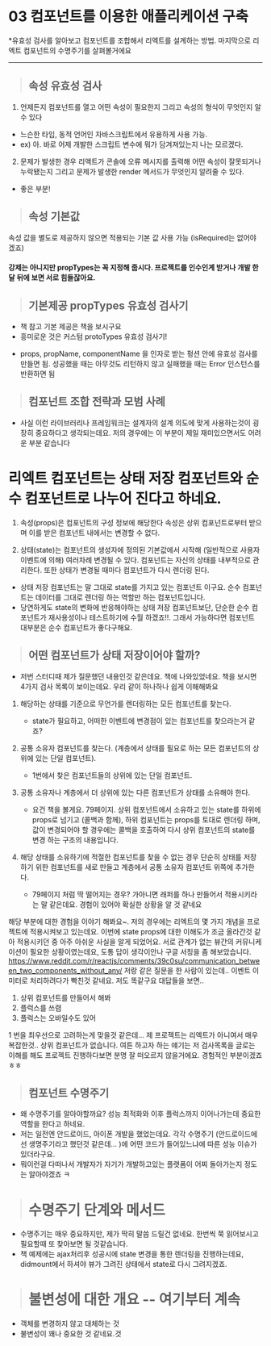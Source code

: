 # 03 컴포넌트를 이용한 애플리케이션 구축

*유효성 검사를 알아보고 컴포넌트를 조합해서 리엑트를 설계하는 방법. 마지막으로 리엑트 컴포넌트의 수명주기를 살펴볼거에요

* * *



>## 속성 유효성 검사

1. 언제든지 컴포넌트를 열고 어떤 속성이 필요한지 그리고 속성의 형식이 무엇인지 알 수 있다
  - 느슨한 타입, 동적 언어인 자바스크립트에서 유용하게 사용 가능.
  - ex) 아. 바로 어제 개발한 스크립트 변수에 뭐가 담겨져있는지 나는 모르겠다.

2. 문제가 발생한 경우 리액트가 콘솔에 오류 메시지를 출력해 어떤 속성이 잘못되거나 누락됐는지 그리고 문제가 발생한 render 메서드가 무엇인지 알려줄 수 있다.
  - 좋은 부분!
 
>## 속성 기본값

속성 값을 별도로 제공하지 않으면 적용되는 기본 값 사용 가능 (isRequired는 없어야 겠죠)

#### 강제는 아니지만 propTypes는 꼭 지정해 줍시다. 프로젝트를 인수인계 받거나 개발 한 달 뒤에 보면 서로 힘들잖아요. 

>## 기본제공 propTypes 유효성 검사기

* 책 참고 기본 제공은 책을 보시구요
* 흥미로운 것은 커스텀 protoTypes 유효성 검사기!

- props, propName, componentName 을 인자로 받는 펑션 안에 유효성 검사를 만들면 됨. 성공했을 때는 아무것도 리턴하지 않고 실패했을 때는 Error 인스턴스를 반환하면 됨

>## 컴포넌트 조합 전략과 모범 사례

- 사실 이런 라이브러리나 프레임워크는 설계자의 설계 의도에 맞게 사용하는것이 굉장히 중요하다고 생각되는데요. 저의 경우에는 이 부분이 제일 재미있으면서도 어려운 부분 같습니다

# 리엑트 컴포넌트는 상태 저장 컴포넌트와 순수 컴포넌트로 나누어 진다고 하네요.

1. 속성(props)은 컴포넌트의 구성 정보에 해당한다 속성은 상위 컴포넌트로부터 받으며 이를 받은 컴포넌트 내에서는 변경할 수 없다.

2. 상태(state)는 컴포넌트의 생성자에 정의된 기본값에서 시작해 (일반적으로 사용자 이벤트에 의해) 여러차례 변경될 수 있다. 컴포넌트는 자신의 상태를 내부적으로 관리한다. 또한 상태가 변경될 때마다 컴포넌트가 다시 렌더링 된다.

- 상태 저장 컴포넌트는 말 그대로 state를 가지고 있는 컴포넌트 이구요. 순수 컴포넌트는 데이터를 그대로 렌더링 하는 역할만 하는 컴포넌트입니다.
- 당연하게도 state의 변화에 반응해야하는 상태 저장 컴포넌트보단, 단순한 순수 컴포넌트가 재사용성이나 테스트하기에 수월 하겠죠!!. 그래서 가능하다면 컴포넌트 대부분은 순수 컴포넌트가 좋다구해요.

>## 어떤 컴포넌트가 상태 저장이어야 할까?

- 저번 스터디때 제가 질문했던 내용인것 같은데요. 책에 나와있었네요. 책을 보시면 4가지 검사 목록이 보이는데요. 우리 같이 하나하나 쉽게 이해해봐요

1. 해당하는 상태를 기준으로 무언가를 렌더링하는 모든 컴포넌트를 찾는다.
	- state가 필요하고, 어떠한 이벤트에 변경점이 있는 컴포넌트를 찾으라는거 같죠?

2. 공통 소유자 컴포넌트를 찾는다. (계층에서 상태를 필요로 하는 모든 컴포넌트의 상위에 있는 단일 컴포넌트).
	- 1번에서 찾은 컴포넌트들의 상위에 있는 단일 컴포넌트.

3. 공통 소유자나 계층에서 더 상위에 있는 다른 컴포넌트가 상태를 소유해야 한다.
	- 요건 책을 볼게요. 79페이지. 상위 컴포넌트에서 소유하고 있는 state를 하위에 props로 넘기고 (콜백과 함께), 하위 컴포넌트는 props를 토대로 렌더링 하며, 값이 변경되어야 할 경우에는 콜백을 호출하여 다시 상위 컴포넌트의 state를 변경 하는 구조의 내용입니다.

4. 해당 상태를 소유하기에 적절한 컴포넌트를 찾을 수 없는 경우 단순히 상태를 저장하기 위한 컴포넌트를 새로 만들고 계층에서 공통 소유자 컴포넌트 위쪽에 추가한다.
	- 79페이지 처럼 딱 떨어지는 경우? 가아니면 래퍼를 하나 만들어서 적용시키라는 말 같은데요. 경험이 있어야 확실한 상황을 알 것 같네요

해당 부분에 대한 경험을 이야기 해봐요~. 저의 경우에는 리엑트의 몇 가지 개념을 프로젝트에 적용시켜보고 있는데요. 이번에 state props에 대한 이해도가 조금 올라간것 같아 적용시키던 중 아주 아쉬운 사실을 알게 되었어요. 서로 관계가 없는 뷰간의 커뮤니케이션이 필요한 상황이였는데요, 도통 답이 생각이안나 구글 서칭을 좀 해보았습니다. https://www.reddit.com/r/reactjs/comments/39c0su/communication_between_two_components_without_any/ 저랑 같은 질문을 한 사람이 있는데.. 이벤트 이미터로 처리하려다가 빡친것 같네요. 저도 똑같구요 대답들을 보면..
1. 상위 컴포넌트를 만들어서 해봐
2. 플럭스를 쓰렴
3. 플럭스는 오바일수도 있어

1 번을 최우선으로 고려하는게 맞을것 같은데... 제 프로젝트는 리엑트가 아니여서 매우 복잡한것.. 상위 컴포넌트가 없습니다. 여튼 하고자 하는 얘기는 저 검사목록을 글로는 이해를 해도 프로젝트 진행하다보면 분명 잘 떠오르지 않을거에요. 경험적인 부분이겠죠 ㅎㅎ



>## 컴포넌트 수명주기

- 왜 수명주기를 알아야할까요? 성능 최적화와 이후 플럭스까지 이어나가는데 중요한 역할을 한다고 하네요.
- 저는 일전엔 안드로이드, 아이폰 개발을 했었는데요. 각각 수명주기 (안드로이드에선 생명주기라고 했던것 같은데... )에 어떤 코드가 들어있느냐에 따른 성능 이슈가 있더라구요.
- 뭐이런걸 다떠나서 개발자가 자기가 개발하고있는 플랫폼이 어찌 돌아가는지 정도는 알아야겠죠 ㅋ

># 수명주기 단계와 메서드

- 수명주기는 매우 중요하지만, 제가 딱히 말씀 드릴건 없네요. 한번씩 쭉 읽어보시고 필요할때 또 찾아보면 될 것같습니다.
- 책 예제에는 ajax처리후 성공시에 state 변경을 통한 렌더링을 진행하는데요, didmount에서 하셔야 뷰가 그려진 상태에서 state로 다시 그려지겠죠.

># 불변성에 대한 개요 -- 여기부터 계속
- 객체를 변경하지 않고 대체하는 것 
- 불변성이 꽤나 중요한 것 같네요.것